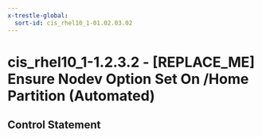 ```yaml
---
x-trestle-global:
  sort-id: cis_rhel10_1-01.02.03.02
---
```


# cis_rhel10_1-1.2.3.2 - \[REPLACE_ME\] Ensure Nodev Option Set On /Home Partition (Automated)

## Control Statement
